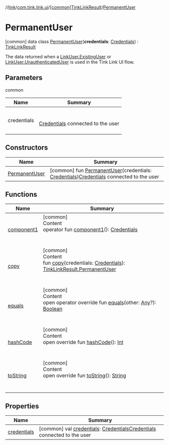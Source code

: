 //[link](../../../index.md)/[com.tink.link.ui](../../index.md)/[[common]TinkLinkResult](../index.md)/[PermanentUser](index.md)



# PermanentUser  
 [common] data class [PermanentUser](index.md)(**credentials**: [Credentials](../../../com.tink.model.credentials/[common]-credentials/index.md)) : [TinkLinkResult](../index.md)

The data returned when a [LinkUser.ExistingUser](../../[common]-link-user/-existing-user/index.md) or [LinkUser.UnauthenticatedUser](../../[common]-link-user/-unauthenticated-user/index.md) is used in the Tink Link UI flow.

   


## Parameters  
  
common  
  
|  Name|  Summary| 
|---|---|
| <a name="com.tink.link.ui/TinkLinkResult.PermanentUser///PointingToDeclaration/"></a>credentials| <a name="com.tink.link.ui/TinkLinkResult.PermanentUser///PointingToDeclaration/"></a><br><br>[Credentials](../../../com.tink.model.credentials/[common]-credentials/index.md) connected to the user<br><br>
  


## Constructors  
  
|  Name|  Summary| 
|---|---|
| <a name="com.tink.link.ui/TinkLinkResult.PermanentUser/PermanentUser/#com.tink.model.credentials.Credentials/PointingToDeclaration/"></a>[PermanentUser](-permanent-user.md)| <a name="com.tink.link.ui/TinkLinkResult.PermanentUser/PermanentUser/#com.tink.model.credentials.Credentials/PointingToDeclaration/"></a> [common] fun [PermanentUser](-permanent-user.md)(credentials: [Credentials](../../../com.tink.model.credentials/[common]-credentials/index.md))[Credentials](../../../com.tink.model.credentials/[common]-credentials/index.md) connected to the user   <br>


## Functions  
  
|  Name|  Summary| 
|---|---|
| <a name="com.tink.link.ui/TinkLinkResult.PermanentUser/component1/#/PointingToDeclaration/"></a>[component1](component1.md)| <a name="com.tink.link.ui/TinkLinkResult.PermanentUser/component1/#/PointingToDeclaration/"></a>[common]  <br>Content  <br>operator fun [component1](component1.md)(): [Credentials](../../../com.tink.model.credentials/[common]-credentials/index.md)  <br><br><br>
| <a name="com.tink.link.ui/TinkLinkResult.PermanentUser/copy/#com.tink.model.credentials.Credentials/PointingToDeclaration/"></a>[copy](copy.md)| <a name="com.tink.link.ui/TinkLinkResult.PermanentUser/copy/#com.tink.model.credentials.Credentials/PointingToDeclaration/"></a>[common]  <br>Content  <br>fun [copy](copy.md)(credentials: [Credentials](../../../com.tink.model.credentials/[common]-credentials/index.md)): [TinkLinkResult.PermanentUser](index.md)  <br><br><br>
| <a name="kotlin/Any/equals/#kotlin.Any?/PointingToDeclaration/"></a>[equals](../../../com.tink.service.user/[common]-user-profile-service-impl/index.md#%5Bkotlin%2FAny%2Fequals%2F%23kotlin.Any%3F%2FPointingToDeclaration%2F%5D%2FFunctions%2F1135467963)| <a name="kotlin/Any/equals/#kotlin.Any?/PointingToDeclaration/"></a>[common]  <br>Content  <br>open operator override fun [equals](../../../com.tink.service.user/[common]-user-profile-service-impl/index.md#%5Bkotlin%2FAny%2Fequals%2F%23kotlin.Any%3F%2FPointingToDeclaration%2F%5D%2FFunctions%2F1135467963)(other: [Any](https://kotlinlang.org/api/latest/jvm/stdlib/kotlin/-any/index.html)?): [Boolean](https://kotlinlang.org/api/latest/jvm/stdlib/kotlin/-boolean/index.html)  <br><br><br>
| <a name="kotlin/Any/hashCode/#/PointingToDeclaration/"></a>[hashCode](../../../com.tink.service.user/[common]-user-profile-service-impl/index.md#%5Bkotlin%2FAny%2FhashCode%2F%23%2FPointingToDeclaration%2F%5D%2FFunctions%2F1135467963)| <a name="kotlin/Any/hashCode/#/PointingToDeclaration/"></a>[common]  <br>Content  <br>open override fun [hashCode](../../../com.tink.service.user/[common]-user-profile-service-impl/index.md#%5Bkotlin%2FAny%2FhashCode%2F%23%2FPointingToDeclaration%2F%5D%2FFunctions%2F1135467963)(): [Int](https://kotlinlang.org/api/latest/jvm/stdlib/kotlin/-int/index.html)  <br><br><br>
| <a name="kotlin/Any/toString/#/PointingToDeclaration/"></a>[toString](../../../com.tink.service.user/[common]-user-profile-service-impl/index.md#%5Bkotlin%2FAny%2FtoString%2F%23%2FPointingToDeclaration%2F%5D%2FFunctions%2F1135467963)| <a name="kotlin/Any/toString/#/PointingToDeclaration/"></a>[common]  <br>Content  <br>open override fun [toString](../../../com.tink.service.user/[common]-user-profile-service-impl/index.md#%5Bkotlin%2FAny%2FtoString%2F%23%2FPointingToDeclaration%2F%5D%2FFunctions%2F1135467963)(): [String](https://kotlinlang.org/api/latest/jvm/stdlib/kotlin/-string/index.html)  <br><br><br>


## Properties  
  
|  Name|  Summary| 
|---|---|
| <a name="com.tink.link.ui/TinkLinkResult.PermanentUser/credentials/#/PointingToDeclaration/"></a>[credentials](credentials.md)| <a name="com.tink.link.ui/TinkLinkResult.PermanentUser/credentials/#/PointingToDeclaration/"></a> [common] val [credentials](credentials.md): [Credentials](../../../com.tink.model.credentials/[common]-credentials/index.md)[Credentials](../../../com.tink.model.credentials/[common]-credentials/index.md) connected to the user   <br>

